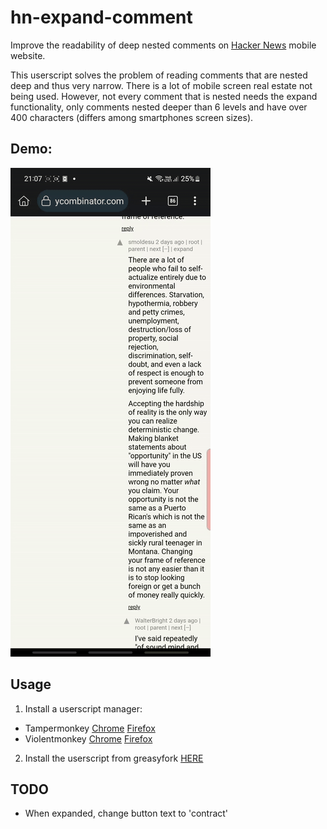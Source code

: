# hn-expand-comment

Improve the readability of deep nested comments on [Hacker News](https://news.ycombinator.com/) mobile website.

This userscript solves the problem of reading comments that are nested deep and thus very narrow. There is a lot of mobile screen real estate not being used. However, not every comment that is nested needs the expand functionality, only comments nested deeper than 6 levels and have over 400 characters (differs among smartphones screen sizes).

## Demo:

![Demo of hn-expand-comment](/demo.gif)

## Usage

1. Install a userscript manager:
- Tampermonkey [Chrome](https://chromewebstore.google.com/detail/tampermonkey/dhdgffkkebhmkfjojejmpbldmpobfkfo)  [Firefox](https://addons.mozilla.org/en-US/firefox/addon/tampermonkey/)
- Violentmonkey [Chrome](https://chromewebstore.google.com/detail/violentmonkey/jinjaccalgkegednnccohejagnlnfdag)  [Firefox](https://addons.mozilla.org/en-US/firefox/addon/violentmonkey/)
2. Install the userscript from greasyfork [HERE](https://greasyfork.org/en/scripts/482695-hn-expand-comment)

## TODO
- When expanded, change button text to 'contract'

